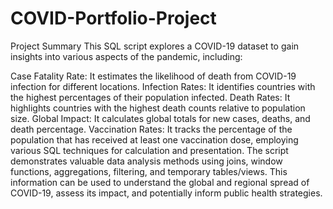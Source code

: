 # COVID-Portfolio-Project

Project Summary
This SQL script explores a COVID-19 dataset to gain insights into various aspects of the pandemic, including:

Case Fatality Rate: It estimates the likelihood of death from COVID-19 infection for different locations.
Infection Rates: It identifies countries with the highest percentages of their population infected.
Death Rates: It highlights countries with the highest death counts relative to population size.
Global Impact: It calculates global totals for new cases, deaths, and death percentage.
Vaccination Rates: It tracks the percentage of the population that has received at least one vaccination dose, employing various SQL techniques for calculation and presentation.
The script demonstrates valuable data analysis methods using joins, window functions, aggregations, filtering, and temporary tables/views. This information can be used to understand the global and regional spread of COVID-19, assess its impact, and potentially inform public health strategies.
